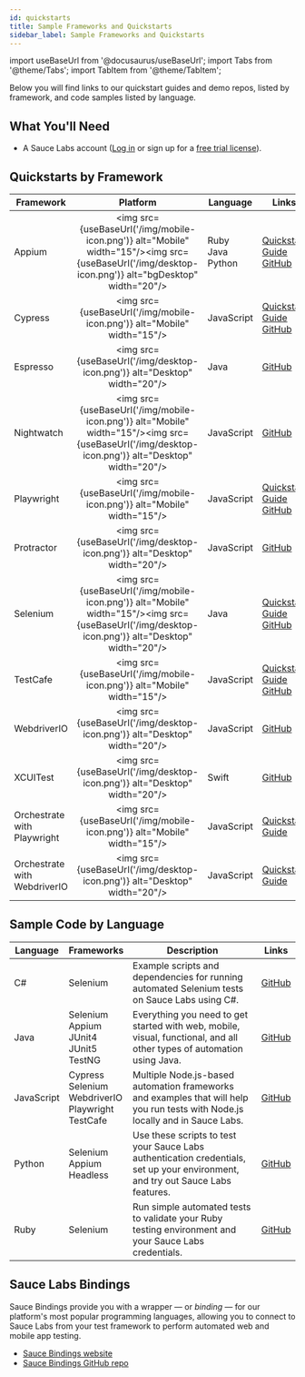 ```yaml
---
id: quickstarts
title: Sample Frameworks and Quickstarts
sidebar_label: Sample Frameworks and Quickstarts
---
```


import useBaseUrl from '@docusaurus/useBaseUrl';
import Tabs from '@theme/Tabs';
import TabItem from '@theme/TabItem';

Below you will find links to our quickstart guides and demo repos, listed by framework, and code samples listed by language.

## What You'll Need

- A Sauce Labs account ([Log in](https://accounts.saucelabs.com/am/XUI/#login/) or sign up for a [free trial license](https://saucelabs.com/sign-up)).

## Quickstarts by Framework

| Framework                    |                                                                      Platform                                                                      | Language                 | Links                                                                                                                                        |
| ---------------------------- | :------------------------------------------------------------------------------------------------------------------------------------------------: | ------------------------ | -------------------------------------------------------------------------------------------------------------------------------------------- |
| Appium                       | <img src={useBaseUrl('/img/mobile-icon.png')} alt="Mobile" width="15"/><img src={useBaseUrl('/img/desktop-icon.png')} alt="bgDesktop" width="20"/> | Ruby<br/>Java<br/>Python | [Quickstart Guide](/mobile-apps/automated-testing/appium/quickstart)<br/>[GitHub](https://github.com/appium/appium)                          |
| Cypress                      |                                      <img src={useBaseUrl('/img/mobile-icon.png')} alt="Mobile" width="15"/>                                       | JavaScript               | [Quickstart Guide](/web-apps/automated-testing/cypress/quickstart)<br/>[GitHub](https://github.com/saucelabs/saucectl-cypress-example)       |
| Espresso                     |                                     <img src={useBaseUrl('/img/desktop-icon.png')} alt="Desktop" width="20"/>                                      | Java                     | [GitHub](https://github.com/saucelabs/saucectl-espresso-example)                                                                             |
| Nightwatch                   |  <img src={useBaseUrl('/img/mobile-icon.png')} alt="Mobile" width="15"/><img src={useBaseUrl('/img/desktop-icon.png')} alt="Desktop" width="20"/>  | JavaScript               | [GitHub](https://github.com/saucelabs-training/demo-js/tree/master/nightwatch)                                                               |
| Playwright                   |                                      <img src={useBaseUrl('/img/mobile-icon.png')} alt="Mobile" width="15"/>                                       | JavaScript               | [Quickstart Guide](/web-apps/automated-testing/playwright/quickstart)<br/>[GitHub](https://github.com/saucelabs/saucectl-playwright-example) |
| Protractor                   |                                     <img src={useBaseUrl('/img/desktop-icon.png')} alt="Desktop" width="20"/>                                      | JavaScript               | [GitHub](https://github.com/saucelabs-training/demo-js/tree/master/protractor/)                                                              |
| Selenium                     |  <img src={useBaseUrl('/img/mobile-icon.png')} alt="Mobile" width="15"/><img src={useBaseUrl('/img/desktop-icon.png')} alt="Desktop" width="20"/>  | Java                     | [Quickstart Guide](/web-apps/automated-testing/selenium/quickstart)<br/>[GitHub](https://github.com/saucelabs-training/demo-java)            |
| TestCafe                     |                                      <img src={useBaseUrl('/img/mobile-icon.png')} alt="Mobile" width="15"/>                                       | JavaScript               | [Quickstart Guide](/web-apps/automated-testing/testcafe/quickstart)<br/>[GitHub](https://github.com/saucelabs/saucectl-testcafe-example)     |
| WebdriverIO                  |                                     <img src={useBaseUrl('/img/desktop-icon.png')} alt="Desktop" width="20"/>                                      | JavaScript               | [GitHub](https://github.com/saucelabs-training/demo-js/tree/master/webdriverio/appium-app)                                                   |
| XCUITest                     |                                     <img src={useBaseUrl('/img/desktop-icon.png')} alt="Desktop" width="20"/>                                      | Swift                    | [GitHub](https://github.com/saucelabs-training/demo-xcuitest)                                                                                |
| Orchestrate with Playwright  |                                      <img src={useBaseUrl('/img/mobile-icon.png')} alt="Mobile" width="15"/>                                       | JavaScript               | [Quickstart Guide](/orchestrate/quickstart/playwright/)                                                                                      |
| Orchestrate with WebdriverIO |                                     <img src={useBaseUrl('/img/desktop-icon.png')} alt="Desktop" width="20"/>                                      | JavaScript               | [Quickstart Guide](/orchestrate/quickstart/webdriverio/)                                                                                     |

## Sample Code by Language

| Language   | Frameworks                                                       | Description                                                                                                                     | Links                                                       |
| ---------- | ---------------------------------------------------------------- | ------------------------------------------------------------------------------------------------------------------------------- | ----------------------------------------------------------- |
| C#         | Selenium                                                         | Example scripts and dependencies for running automated Selenium tests on Sauce Labs using C#.                                   | [GitHub](https://github.com/saucelabs-training/demo-csharp) |
| Java       | Selenium<br/>Appium<br/>JUnit4<br/>JUnit5<br/>TestNG             | Everything you need to get started with web, mobile, visual, functional, and all other types of automation using Java.          | [GitHub](https://github.com/saucelabs-training/demo-java)   |
| JavaScript | Cypress<br/>Selenium<br/>WebdriverIO<br/>Playwright<br/>TestCafe | Multiple Node.js-based automation frameworks and examples that will help you run tests with Node.js locally and in Sauce Labs.  | [GitHub](https://github.com/saucelabs-training/demo-js)     |
| Python     | Selenium<br/>Appium<br/>Headless                                 | Use these scripts to test your Sauce Labs authentication credentials, set up your environment, and try out Sauce Labs features. | [GitHub](http://github.com/saucelabs-training/demo-python)  |
| Ruby       | Selenium                                                         | Run simple automated tests to validate your Ruby testing environment and your Sauce Labs credentials.                           | [GitHub](https://github.com/saucelabs-training/demo-ruby)   |

## Sauce Labs Bindings

Sauce Bindings provide you with a wrapper &#8212; or _binding_ &#8212; for our platform's most popular programming languages, allowing you to connect to Sauce Labs from your test framework to perform automated web and mobile app testing.

- [Sauce Bindings website](https://opensource.saucelabs.com/sauce_bindings)
- [Sauce Bindings GitHub repo](https://github.com/saucelabs/sauce_bindings)
